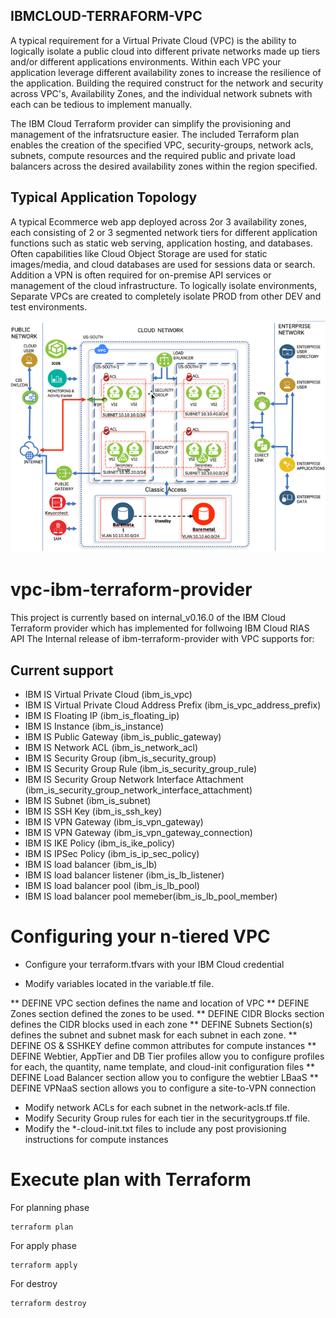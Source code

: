 ## IBMCLOUD-TERRAFORM-VPC
A typical requirement for a Virtual Private Cloud (VPC) is the ability to logically isolate a public cloud into different private networks made up tiers and/or different applications environments.
Within each VPC your application leverage different availability zones to increase the resilience of the application.   Building the required construct for the network and security across VPC's,
Availability Zones, and the individual network subnets with each can be tedious to implement manually.

The IBM Cloud Terraform provider can simplify the provisioning and management of the infratsructure easier.    The included Terraform plan enables the creation of the specified VPC, security-groups, network acls,
subnets, compute resources and the required public and private load balancers across the desired availability zones within the region specified.

## Typical Application Topology
A typical Ecommerce web app deployed across 2or 3 availability zones, each consisting of 2 or 3 segmented network tiers for different application functions such as static web serving, application hosting,
and databases.   Often capabilities like Cloud Object Storage are used for static images/media, and cloud databases are used for sessions data or search.  Addition a VPN is often required for
on-premise API services or management of the cloud infrastructure.    To logically isolate environments, Separate VPCs are created to completely isolate PROD from other DEV and test environments.  

![](topology.png?raw=true)


# vpc-ibm-terraform-provider
This project is currently based on internal_v0.16.0 of the IBM Cloud Terraform provider which has implemented for follwoing IBM Cloud RIAS API
The Internal release of ibm-terraform-provider with VPC supports for:   

## Current support

* IBM IS Virtual Private Cloud (ibm_is_vpc)
* IBM IS Virtual Private Cloud Address Prefix (ibm_is_vpc_address_prefix)
* IBM IS Floating IP (ibm_is_floating_ip)
* IBM IS Instance (ibm_is_instance)
* IBM IS Public Gateway (ibm_is_public_gateway)
* IBM IS Network ACL (ibm_is_network_acl)
* IBM IS Security Group (ibm_is_security_group)
* IBM IS Security Group Rule (ibm_is_security_group_rule)
* IBM IS Security Group Network Interface Attachment (ibm_is_security_group_network_interface_attachment)
* IBM IS Subnet (ibm_is_subnet)
* IBM IS SSH Key (ibm_is_ssh_key)
* IBM IS VPN Gateway (ibm_is_vpn_gateway)
* IBM IS VPN Gateway (ibm_is_vpn_gateway_connection)
* IBM IS IKE Policy (ibm_is_ike_policy)
* IBM IS IPSec Policy (ibm_is_ip_sec_policy)
* IBM IS load balancer (ibm_is_lb)
* IBM IS load balancer listener (ibm_is_lb_listener)
* IBM IS load balancer pool (ibm_is_lb_pool)
* IBM IS load balancer pool memeber(ibm_is_lb_pool_member)

# Configuring your n-tiered VPC

* Configure your terraform.tfvars with your IBM Cloud credential

* Modify variables located in the variable.tf file.

** DEFINE VPC section defines the name and location of VPC
** DEFINE Zones section defined the zones to be used.
** DEFINE CIDR Blocks section defines the CIDR blocks used in each zone
** DEFINE Subnets Section(s) defines the subnet and subnet mask for each subnet in each zone.
** DEFINE OS & SSHKEY define common attributes for compute instances
** DEFINE Webtier, AppTier and DB Tier profiles allow you to configure profiles for each, the quantity, name template, and cloud-init configuration files
** DEFINE Load Balancer section allow you to configure the webtier LBaaS
** DEFINE VPNaaS section allows you to configure a site-to-VPN connection

* Modify network ACLs for each subnet in the network-acls.tf file.
* Modify Security Group rules for each tier in the securitygroups.tf file.
* Modify the *-cloud-init.txt files to include any post provisioning instructions for compute instances

# Execute plan with Terraform
For planning phase

```shell
terraform plan
```

For apply phase

```shell
terraform apply
```

For destroy

```shell
terraform destroy
```